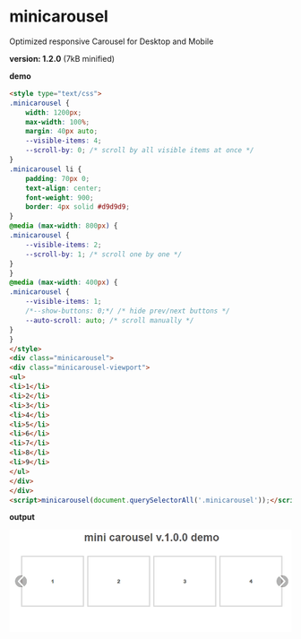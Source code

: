 # minicarousel

Optimized responsive Carousel for Desktop and Mobile

**version: 1.2.0** (7kB minified)

**demo**

```html
<style type="text/css">
.minicarousel {
    width: 1200px;
    max-width: 100%;
    margin: 40px auto;
    --visible-items: 4;
    --scroll-by: 0; /* scroll by all visible items at once */
}
.minicarousel li {
    padding: 70px 0;
    text-align: center;
    font-weight: 900;
    border: 4px solid #d9d9d9;
}
@media (max-width: 800px) {
.minicarousel {
    --visible-items: 2;
    --scroll-by: 1; /* scroll one by one */
}
}
@media (max-width: 400px) {
.minicarousel {
    --visible-items: 1;
    /*--show-buttons: 0;*/ /* hide prev/next buttons */
    --auto-scroll: auto; /* scroll manually */
}
}
</style>
<div class="minicarousel">
<div class="minicarousel-viewport">
<ul>
<li>1</li>
<li>2</li>
<li>3</li>
<li>4</li>
<li>5</li>
<li>6</li>
<li>7</li>
<li>8</li>
<li>9</li>
</ul>
</div>
</div>
<script>minicarousel(document.querySelectorAll('.minicarousel'));</script>
```

**output**

![minicarousel demo](/minicarousel.gif)